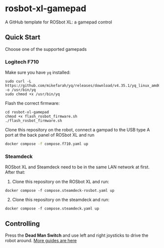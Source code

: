 # rosbot-xl-gamepad

A GitHub template for ROSbot XL: a gamepad control 

## Quick Start

Choose one of the supported gamepads

### Logitech F710

Make sure you have `yq` installed:

```
sudo curl -L https://github.com/mikefarah/yq/releases/download/v4.35.1/yq_linux_amd64 -o /usr/bin/yq
sudo chmod +x /usr/bin/yq
```

Flash the correct firmware:

```
cd rosbot-xl-gamepad
chmod +x flash_rosbot_firmware.sh
./flash_rosbot_firmware.sh
```

Clone this repository on the robot, connect a gampad to the USB type A port at the back panel of ROSbot XL and run

```bash
docker compose -f compose.f710.yaml up
```

### Steamdeck

ROSbot XL and Steamdeck need to be in the same LAN network at first. After that:

1. Clone this repository on the ROSbot XL and run:

```
docker compose -f compose.steamdeck-rosbot.yaml up
```

2. Clone this repository on the steamdeck and run:

```
docker compose -f compose.steamdeck.yaml up
```

## Controlling

Press the **Dead Man Switch** and use left and right joysticks to drive the robot around. [More guides are here](https://husarion.com/tutorials/other-tutorials/rosbot-gamepad/)